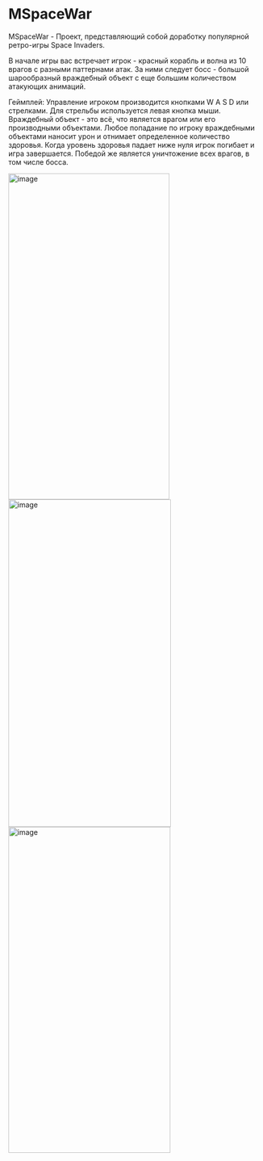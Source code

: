 # MSpaceWar

MSpaceWar - Проект, представляющий собой доработку популярной ретро-игры Space Invaders.

В начале игры вас встречает игрок - красный корабль и волна из 10 врагов с разными паттернами атак. 
За ними следует босс - большой шарообразный враждебный объект с еще большим количеством атакующих анимаций.

Геймплей:
Управление игроком производится кнопками W A S D или стрелками. Для стрельбы используется левая кнопка мыши.
Враждебный объект - это всё, что является врагом или его производными объектами.
Любое попадание по игроку враждебными объектами наносит урон и отнимает определенное количество здоровья.
Когда уровень здоровья падает ниже нуля игрок погибает и игра завершается.
Победой же является уничтожение всех врагов, в том числе босса. 


<img width="319" height="646" alt="image" src="https://github.com/user-attachments/assets/1e70a881-d596-4a61-a837-12b4a3052f00" />

<img width="322" height="649" alt="image" src="https://github.com/user-attachments/assets/2da7d7ec-0e7f-44d7-8b66-98ea040efe27" />

<img width="321" height="646" alt="image" src="https://github.com/user-attachments/assets/49fada4b-4ea5-4124-97f1-d69952fb89d1" />
